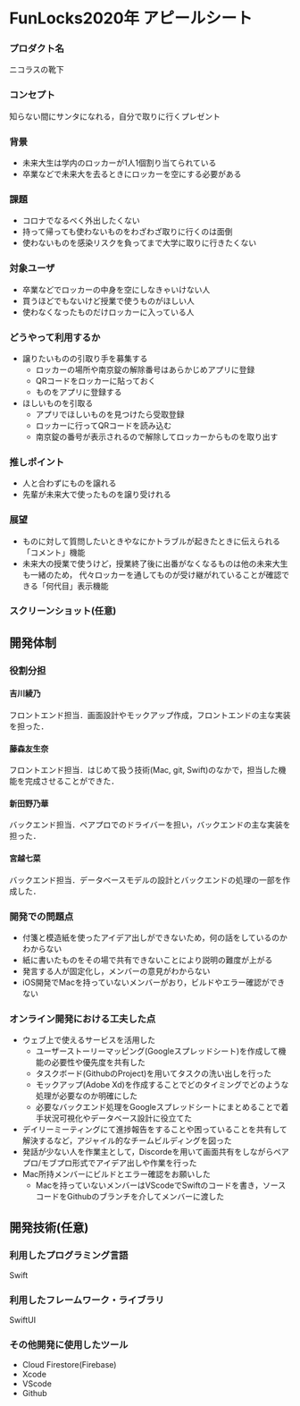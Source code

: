 # FunLocks2020年 アピールシート

### プロダクト名
ニコラスの靴下

### コンセプト
知らない間にサンタになれる，自分で取りに行くプレゼント

### 背景
* 未来大生は学内のロッカーが1人1個割り当てられている
* 卒業などで未来大を去るときにロッカーを空にする必要がある

### 課題
* コロナでなるべく外出したくない
* 持って帰っても使わないものをわざわざ取りに行くのは面倒
* 使わないものを感染リスクを負ってまで大学に取りに行きたくない

### 対象ユーザ
* 卒業などでロッカーの中身を空にしなきゃいけない人
* 買うほどでもないけど授業で使うものがほしい人
* 使わなくなったものだけロッカーに入っている人

### どうやって利用するか
* 譲りたいものの引取り手を募集する
  * ロッカーの場所や南京錠の解除番号はあらかじめアプリに登録
  * QRコードをロッカーに貼っておく
  * ものをアプリに登録する
* ほしいものを引取る
  * アプリでほしいものを見つけたら受取登録
  * ロッカーに行ってQRコードを読み込む
  * 南京錠の番号が表示されるので解除してロッカーからものを取り出す

### 推しポイント
* 人と合わずにものを譲れる
* 先輩が未来大で使ったものを譲り受けれる

### 展望
* ものに対して質問したいときやなにかトラブルが起きたときに伝えられる「コメント」機能
* 未来大の授業で使うけど，授業終了後に出番がなくなるものは他の未来大生も一緒のため，
代々ロッカーを通してものが受け継がれていることが確認できる「何代目」表示機能

### スクリーンショット(任意)

## 開発体制
### 役割分担
#### 吉川綾乃
フロントエンド担当．画面設計やモックアップ作成，フロントエンドの主な実装を担った．
#### 藤森友生奈
フロントエンド担当．はじめて扱う技術(Mac, git, Swift)のなかで，担当した機能を完成させることができた．
#### 新田野乃華
バックエンド担当．ペアプロでのドライバーを担い，バックエンドの主な実装を担った．
#### 宮越七菜
バックエンド担当．データベースモデルの設計とバックエンドの処理の一部を作成した．

### 開発での問題点
* 付箋と模造紙を使ったアイデア出しができないため，何の話をしているのかわからない
* 紙に書いたものをその場で共有できないことにより説明の難度が上がる
* 発言する人が固定化し，メンバーの意見がわからない
* iOS開発でMacを持っていないメンバーがおり，ビルドやエラー確認ができない


### オンライン開発における工夫した点
* ウェブ上で使えるサービスを活用した 
  * ユーザーストーリーマッピング(Googleスプレッドシート)を作成して機能の必要性や優先度を共有した
  * タスクボード(GithubのProject)を用いてタスクの洗い出しを行った
  * モックアップ(Adobe Xd)を作成することでどのタイミングでどのような処理が必要なのか明確にした
  * 必要なバックエンド処理をGoogleスプレッドシートにまとめることで着手状況可視化やデータベース設計に役立てた
* デイリーミーティングにて進捗報告をすることや困っていることを共有して解決するなど，アジャイル的なチームビルディングを図った
* 発話が少ない人を作業主として，Discordeを用いて画面共有をしながらペアプロ/モブプロ形式でアイデア出しや作業を行った
* Mac所持メンバーにビルドとエラー確認をお願いした
  * Macを持っていないメンバーはVScodeでSwiftのコードを書き，ソースコードをGithubのブランチを介してメンバーに渡した

## 開発技術(任意)
### 利用したプログラミング言語
Swift

### 利用したフレームワーク・ライブラリ
SwiftUI

### その他開発に使用したツール
* Cloud Firestore(Firebase)
* Xcode
* VScode
* Github
